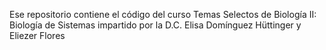 Ese repositorio contiene el código del curso Temas Selectos de Biología II: Biología de Sistemas impartido por la D.C. Elisa Domínguez Hüttinger y Eliezer Flores
